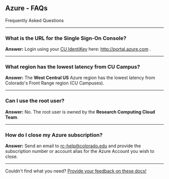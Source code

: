 ## Azure - FAQs

Frequently Asked Questions

---

### What is the URL for the Single Sign-On Console?
**Answer:**
Login using your <a href="https://oit.colorado.edu/services/identity-access-management/identikey" target="_blank">CU IdentiKey</a> here: <a href="http://bit.ly/OIT-AWS" target="_blank">http://portal.azure.com </a>.

---


### What region has the lowest latency from CU Campus?
**Answer:**
The **West Central US** Azure region has the lowest latency from Colorado's Front Range region (CU Campuses).

---

### Can I use the root user?
**Answer:**
No.
The root user is owned by the **Research Computing Cloud Team**.

---


### How do I close my Azure subscription?
**Answer:**
Send an email to [rc-help@colorado.edu](mailto:rc-help@colorado.edu) and provide the subscription number or account alias for the Azure Account you wish to close.

---

Couldn't find what you need? [Provide your feedback on these docs!](https://forms.gle/bSQEeFrdvyeQWPtW9)